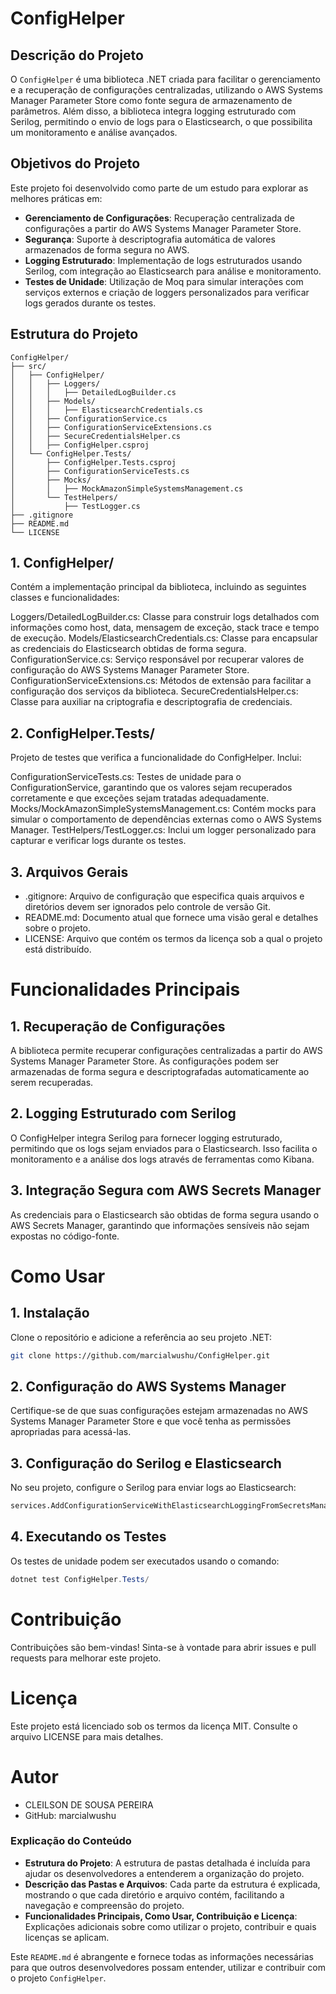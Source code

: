 # ConfigHelper

## Descrição do Projeto

O `ConfigHelper` é uma biblioteca .NET criada para facilitar o gerenciamento e a recuperação de configurações centralizadas, utilizando o AWS Systems Manager Parameter Store como fonte segura de armazenamento de parâmetros. Além disso, a biblioteca integra logging estruturado com Serilog, permitindo o envio de logs para o Elasticsearch, o que possibilita um monitoramento e análise avançados.

## Objetivos do Projeto

Este projeto foi desenvolvido como parte de um estudo para explorar as melhores práticas em:
- **Gerenciamento de Configurações**: Recuperação centralizada de configurações a partir do AWS Systems Manager Parameter Store.
- **Segurança**: Suporte à descriptografia automática de valores armazenados de forma segura no AWS.
- **Logging Estruturado**: Implementação de logs estruturados usando Serilog, com integração ao Elasticsearch para análise e monitoramento.
- **Testes de Unidade**: Utilização de Moq para simular interações com serviços externos e criação de loggers personalizados para verificar logs gerados durante os testes.

## Estrutura do Projeto

```plaintext
ConfigHelper/
├── src/
│   ├── ConfigHelper/
│   │   ├── Loggers/
│   │   │   ├── DetailedLogBuilder.cs
│   │   ├── Models/
│   │   │   ├── ElasticsearchCredentials.cs
│   │   ├── ConfigurationService.cs
│   │   ├── ConfigurationServiceExtensions.cs
│   │   ├── SecureCredentialsHelper.cs
│   │   ├── ConfigHelper.csproj
│   └── ConfigHelper.Tests/
│       ├── ConfigHelper.Tests.csproj
│       ├── ConfigurationServiceTests.cs
│       ├── Mocks/
│       │   ├── MockAmazonSimpleSystemsManagement.cs
│       └── TestHelpers/
│           ├── TestLogger.cs
├── .gitignore
├── README.md
└── LICENSE
```

## 1. ConfigHelper/
Contém a implementação principal da biblioteca, incluindo as seguintes classes e funcionalidades:

Loggers/DetailedLogBuilder.cs: Classe para construir logs detalhados com informações como host, data, mensagem de exceção, stack trace e tempo de execução.
Models/ElasticsearchCredentials.cs: Classe para encapsular as credenciais do Elasticsearch obtidas de forma segura.
ConfigurationService.cs: Serviço responsável por recuperar valores de configuração do AWS Systems Manager Parameter Store.
ConfigurationServiceExtensions.cs: Métodos de extensão para facilitar a configuração dos serviços da biblioteca.
SecureCredentialsHelper.cs: Classe para auxiliar na criptografia e descriptografia de credenciais.
## 2. ConfigHelper.Tests/
Projeto de testes que verifica a funcionalidade do ConfigHelper. Inclui:

ConfigurationServiceTests.cs: Testes de unidade para o ConfigurationService, garantindo que os valores sejam recuperados corretamente e que exceções sejam tratadas adequadamente.
Mocks/MockAmazonSimpleSystemsManagement.cs: Contém mocks para simular o comportamento de dependências externas como o AWS Systems Manager.
TestHelpers/TestLogger.cs: Inclui um logger personalizado para capturar e verificar logs durante os testes.

## 3. Arquivos Gerais

- .gitignore: Arquivo de configuração que especifica quais arquivos e diretórios devem ser ignorados pelo controle de versão Git.
- README.md: Documento atual que fornece uma visão geral e detalhes sobre o projeto.
- LICENSE: Arquivo que contém os termos da licença sob a qual o projeto está distribuído.

# Funcionalidades Principais

## 1. Recuperação de Configurações
A biblioteca permite recuperar configurações centralizadas a partir do AWS Systems Manager Parameter Store. As configurações podem ser armazenadas de forma segura e descriptografadas automaticamente ao serem recuperadas.

## 2. Logging Estruturado com Serilog
O ConfigHelper integra Serilog para fornecer logging estruturado, permitindo que os logs sejam enviados para o Elasticsearch. Isso facilita o monitoramento e a análise dos logs através de ferramentas como Kibana.

## 3. Integração Segura com AWS Secrets Manager
As credenciais para o Elasticsearch são obtidas de forma segura usando o AWS Secrets Manager, garantindo que informações sensíveis não sejam expostas no código-fonte.

# Como Usar
## 1. Instalação
Clone o repositório e adicione a referência ao seu projeto .NET:

```bash
git clone https://github.com/marcialwushu/ConfigHelper.git
```



## 2. Configuração do AWS Systems Manager
Certifique-se de que suas configurações estejam armazenadas no AWS Systems Manager Parameter Store e que você tenha as permissões apropriadas para acessá-las.

## 3. Configuração do Serilog e Elasticsearch
No seu projeto, configure o Serilog para enviar logs ao Elasticsearch:

```bash
services.AddConfigurationServiceWithElasticsearchLoggingFromSecretsManager("your-elastic-secret-name");

```

## 4. Executando os Testes
Os testes de unidade podem ser executados usando o comando:

```cs
dotnet test ConfigHelper.Tests/
```

# Contribuição
Contribuições são bem-vindas! Sinta-se à vontade para abrir issues e pull requests para melhorar este projeto.

# Licença
Este projeto está licenciado sob os termos da licença MIT. Consulte o arquivo LICENSE para mais detalhes.

# Autor
- CLEILSON DE SOUSA PEREIRA
- GitHub: marcialwushu


### Explicação do Conteúdo

- **Estrutura do Projeto**: A estrutura de pastas detalhada é incluída para ajudar os desenvolvedores a entenderem a organização do projeto.
- **Descrição das Pastas e Arquivos**: Cada parte da estrutura é explicada, mostrando o que cada diretório e arquivo contém, facilitando a navegação e compreensão do projeto.
- **Funcionalidades Principais, Como Usar, Contribuição e Licença**: Explicações adicionais sobre como utilizar o projeto, contribuir e quais licenças se aplicam.

Este `README.md` é abrangente e fornece todas as informações necessárias para que outros desenvolvedores possam entender, utilizar e contribuir com o projeto `ConfigHelper`.
